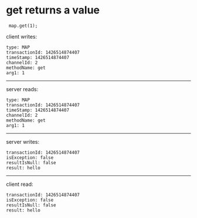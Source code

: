 # get returns a value

```
 map.get(1);
```

client writes:
```
type: MAP
transactionId: 1426514874407
timeStamp: 1426514874407
channelId: 2
methodName: get
arg1: 1
```
--------------------------------------------
server reads:
```
type: MAP
transactionId: 1426514874407
timeStamp: 1426514874407
channelId: 2
methodName: get
arg1: 1
```
--------------------------------------------
server writes:
```
transactionId: 1426514874407
isException: false
resultIsNull: false
result: hello

```
--------------------------------
client read:
```
transactionId: 1426514874407
isException: false
resultIsNull: false
result: hello
```